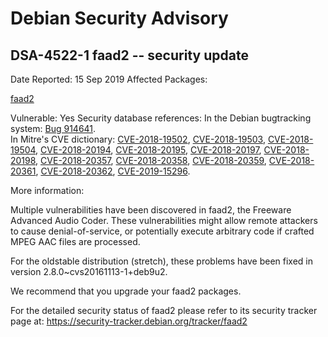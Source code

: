 
Debian Security Advisory
========================


DSA-4522-1 faad2 -- security update
-----------------------------------



Date Reported:
15 Sep 2019
Affected Packages:

[faad2](https://packages.debian.org/src:faad2)

Vulnerable:
Yes
Security database references:
In the Debian bugtracking system: [Bug 914641](https://bugs.debian.org/cgi-bin/bugreport.cgi?bug=914641).  
In Mitre's CVE dictionary: [CVE-2018-19502](https://security-tracker.debian.org/tracker/CVE-2018-19502), [CVE-2018-19503](https://security-tracker.debian.org/tracker/CVE-2018-19503), [CVE-2018-19504](https://security-tracker.debian.org/tracker/CVE-2018-19504), [CVE-2018-20194](https://security-tracker.debian.org/tracker/CVE-2018-20194), [CVE-2018-20195](https://security-tracker.debian.org/tracker/CVE-2018-20195), [CVE-2018-20197](https://security-tracker.debian.org/tracker/CVE-2018-20197), [CVE-2018-20198](https://security-tracker.debian.org/tracker/CVE-2018-20198), [CVE-2018-20357](https://security-tracker.debian.org/tracker/CVE-2018-20357), [CVE-2018-20358](https://security-tracker.debian.org/tracker/CVE-2018-20358), [CVE-2018-20359](https://security-tracker.debian.org/tracker/CVE-2018-20359), [CVE-2018-20361](https://security-tracker.debian.org/tracker/CVE-2018-20361), [CVE-2018-20362](https://security-tracker.debian.org/tracker/CVE-2018-20362), [CVE-2019-15296](https://security-tracker.debian.org/tracker/CVE-2019-15296).  

More information:

Multiple vulnerabilities have been discovered in faad2, the Freeware Advanced
Audio Coder. These vulnerabilities might allow remote attackers to cause
denial-of-service, or potentially execute arbitrary code if crafted MPEG AAC
files are processed.


For the oldstable distribution (stretch), these problems have been fixed
in version 2.8.0~cvs20161113-1+deb9u2.


We recommend that you upgrade your faad2 packages.


For the detailed security status of faad2 please refer to
its security tracker page at:
<https://security-tracker.debian.org/tracker/faad2>





